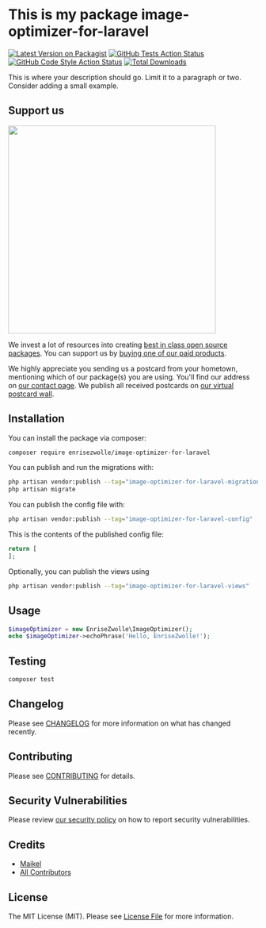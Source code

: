 # This is my package image-optimizer-for-laravel

[![Latest Version on Packagist](https://img.shields.io/packagist/v/enrisezwolle/image-optimizer-for-laravel.svg?style=flat-square)](https://packagist.org/packages/enrisezwolle/image-optimizer-for-laravel)
[![GitHub Tests Action Status](https://img.shields.io/github/actions/workflow/status/enrisezwolle/image-optimizer-for-laravel/run-tests.yml?branch=main&label=tests&style=flat-square)](https://github.com/enrisezwolle/image-optimizer-for-laravel/actions?query=workflow%3Arun-tests+branch%3Amain)
[![GitHub Code Style Action Status](https://img.shields.io/github/actions/workflow/status/enrisezwolle/image-optimizer-for-laravel/fix-php-code-style-issues.yml?branch=main&label=code%20style&style=flat-square)](https://github.com/enrisezwolle/image-optimizer-for-laravel/actions?query=workflow%3A"Fix+PHP+code+style+issues"+branch%3Amain)
[![Total Downloads](https://img.shields.io/packagist/dt/enrisezwolle/image-optimizer-for-laravel.svg?style=flat-square)](https://packagist.org/packages/enrisezwolle/image-optimizer-for-laravel)

This is where your description should go. Limit it to a paragraph or two. Consider adding a small example.

## Support us

[<img src="https://github-ads.s3.eu-central-1.amazonaws.com/image-optimizer-for-laravel.jpg?t=1" width="419px" />](https://spatie.be/github-ad-click/image-optimizer-for-laravel)

We invest a lot of resources into creating [best in class open source packages](https://spatie.be/open-source). You can support us by [buying one of our paid products](https://spatie.be/open-source/support-us).

We highly appreciate you sending us a postcard from your hometown, mentioning which of our package(s) you are using. You'll find our address on [our contact page](https://spatie.be/about-us). We publish all received postcards on [our virtual postcard wall](https://spatie.be/open-source/postcards).

## Installation

You can install the package via composer:

```bash
composer require enrisezwolle/image-optimizer-for-laravel
```

You can publish and run the migrations with:

```bash
php artisan vendor:publish --tag="image-optimizer-for-laravel-migrations"
php artisan migrate
```

You can publish the config file with:

```bash
php artisan vendor:publish --tag="image-optimizer-for-laravel-config"
```

This is the contents of the published config file:

```php
return [
];
```

Optionally, you can publish the views using

```bash
php artisan vendor:publish --tag="image-optimizer-for-laravel-views"
```

## Usage

```php
$imageOptimizer = new EnriseZwolle\ImageOptimizer();
echo $imageOptimizer->echoPhrase('Hello, EnriseZwolle!');
```

## Testing

```bash
composer test
```

## Changelog

Please see [CHANGELOG](CHANGELOG.md) for more information on what has changed recently.

## Contributing

Please see [CONTRIBUTING](CONTRIBUTING.md) for details.

## Security Vulnerabilities

Please review [our security policy](../../security/policy) on how to report security vulnerabilities.

## Credits

- [Maikel](https://github.com/maikelmotivo)
- [All Contributors](../../contributors)

## License

The MIT License (MIT). Please see [License File](LICENSE.md) for more information.
